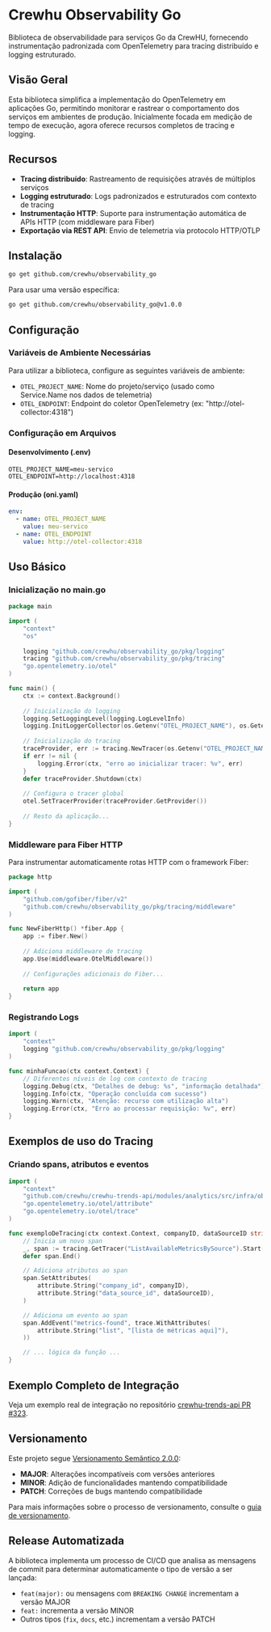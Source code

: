# Crewhu Observability Go

Biblioteca de observabilidade para serviços Go da CrewHU, fornecendo instrumentação padronizada com OpenTelemetry para tracing distribuído e logging estruturado.

## Visão Geral

Esta biblioteca simplifica a implementação do OpenTelemetry em aplicações Go, permitindo monitorar e rastrear o comportamento dos serviços em ambientes de produção. Inicialmente focada em medição de tempo de execução, agora oferece recursos completos de tracing e logging.

## Recursos

- **Tracing distribuído**: Rastreamento de requisições através de múltiplos serviços
- **Logging estruturado**: Logs padronizados e estruturados com contexto de tracing
- **Instrumentação HTTP**: Suporte para instrumentação automática de APIs HTTP (com middleware para Fiber)
- **Exportação via REST API**: Envio de telemetria via protocolo HTTP/OTLP

## Instalação

```bash
go get github.com/crewhu/observability_go
```

Para usar uma versão específica:

```bash
go get github.com/crewhu/observability_go@v1.0.0
```

## Configuração

### Variáveis de Ambiente Necessárias

Para utilizar a biblioteca, configure as seguintes variáveis de ambiente:

- `OTEL_PROJECT_NAME`: Nome do projeto/serviço (usado como Service.Name nos dados de telemetria)
- `OTEL_ENDPOINT`: Endpoint do coletor OpenTelemetry (ex: "http://otel-collector:4318")

### Configuração em Arquivos

#### Desenvolvimento (.env)

```
OTEL_PROJECT_NAME=meu-servico
OTEL_ENDPOINT=http://localhost:4318
```

#### Produção (oni.yaml)

```yaml
env:
  - name: OTEL_PROJECT_NAME
    value: meu-servico
  - name: OTEL_ENDPOINT
    value: http://otel-collector:4318
```

## Uso Básico

### Inicialização no main.go

```go
package main

import (
	"context"
	"os"
	
	logging "github.com/crewhu/observability_go/pkg/logging"
	tracing "github.com/crewhu/observability_go/pkg/tracing"
	"go.opentelemetry.io/otel"
)

func main() {
	ctx := context.Background()
	
	// Inicialização do logging
	logging.SetLoggingLevel(logging.LogLevelInfo)
	logging.InitLoggerCollector(os.Getenv("OTEL_PROJECT_NAME"), os.Getenv("OTEL_ENDPOINT"))
	
	// Inicialização do tracing
	traceProvider, err := tracing.NewTracer(os.Getenv("OTEL_PROJECT_NAME"), os.Getenv("OTEL_ENDPOINT"))
	if err != nil {
		logging.Error(ctx, "erro ao inicializar tracer: %v", err)
	}
	defer traceProvider.Shutdown(ctx)
	
	// Configura o tracer global
	otel.SetTracerProvider(traceProvider.GetProvider())
	
	// Resto da aplicação...
}
```

### Middleware para Fiber HTTP

Para instrumentar automaticamente rotas HTTP com o framework Fiber:

```go
package http

import (
	"github.com/gofiber/fiber/v2"
	"github.com/crewhu/observability_go/pkg/tracing/middleware"
)

func NewFiberHttp() *fiber.App {
	app := fiber.New()
	
	// Adiciona middleware de tracing
	app.Use(middleware.OtelMiddleware())
	
	// Configurações adicionais do Fiber...
	
	return app
}
```

### Registrando Logs

```go
import (
	"context"
	logging "github.com/crewhu/observability_go/pkg/logging"
)

func minhaFuncao(ctx context.Context) {
	// Diferentes níveis de log com contexto de tracing
	logging.Debug(ctx, "Detalhes de debug: %s", "informação detalhada")
	logging.Info(ctx, "Operação concluída com sucesso")
	logging.Warn(ctx, "Atenção: recurso com utilização alta")
	logging.Error(ctx, "Erro ao processar requisição: %v", err)
}
```

## Exemplos de uso do Tracing

### Criando spans, atributos e eventos

```go
import (
    "context"
    "github.com/crewhu/crewhu-trends-api/modules/analytics/src/infra/observability/tracing"
    "go.opentelemetry.io/otel/attribute"
    "go.opentelemetry.io/otel/trace"
)

func exemploDeTracing(ctx context.Context, companyID, dataSourceID string) {
    // Inicia um novo span
    _, span := tracing.GetTracer("ListAvailableMetricsBySource").Start(ctx, "ListAvailableMetricsBySource")
    defer span.End()

    // Adiciona atributos ao span
    span.SetAttributes(
        attribute.String("company_id", companyID),
        attribute.String("data_source_id", dataSourceID),
    )

    // Adiciona um evento ao span
    span.AddEvent("metrics-found", trace.WithAttributes(
        attribute.String("list", "[lista de métricas aqui]"),
    ))

    // ... lógica da função ...
}
```

## Exemplo Completo de Integração

Veja um exemplo real de integração no repositório [crewhu-trends-api PR #323](https://github.com/crewhu/crewhu-trends-api/pull/323).

## Versionamento

Este projeto segue [Versionamento Semântico 2.0.0](https://semver.org/lang/pt-BR/):

- **MAJOR**: Alterações incompatíveis com versões anteriores
- **MINOR**: Adição de funcionalidades mantendo compatibilidade
- **PATCH**: Correções de bugs mantendo compatibilidade

Para mais informações sobre o processo de versionamento, consulte o [guia de versionamento](./docs/guides/versioning.md).

## Release Automatizada

A biblioteca implementa um processo de CI/CD que analisa as mensagens de commit para determinar automaticamente o tipo de versão a ser lançada:

- `feat(major):` ou mensagens com `BREAKING CHANGE` incrementam a versão MAJOR
- `feat:` incrementa a versão MINOR
- Outros tipos (`fix`, `docs`, etc.) incrementam a versão PATCH
